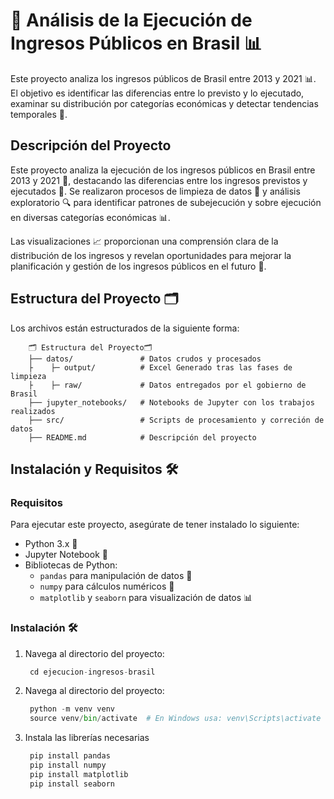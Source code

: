 # 📝 Análisis de la Ejecución de Ingresos Públicos en Brasil 📊

Este proyecto analiza los ingresos públicos de Brasil entre 2013 y 2021 📊. El objetivo es identificar las diferencias entre lo previsto y lo ejecutado, examinar su distribución por categorías económicas y detectar tendencias temporales 📅.

## Descripción del Proyecto

Este proyecto analiza la ejecución de los ingresos públicos en Brasil entre 2013 y 2021 📅, destacando las diferencias entre los ingresos previstos y ejecutados 💸. Se realizaron procesos de limpieza de datos 🧹 y análisis exploratorio 🔍 para identificar patrones de subejecución y sobre ejecución en diversas categorías económicas 📊.

Las visualizaciones 📈 proporcionan una comprensión clara de la distribución de los ingresos y revelan oportunidades para mejorar la planificación y gestión de los ingresos públicos en el futuro 💼.

## Estructura del Proyecto 🗂️
Los archivos están estructurados de la siguiente forma:

        
        🗂️ Estructura del Proyecto🗂️
        ├── datos/               # Datos crudos y procesados
        ├    ├─ output/          # Excel Generado tras las fases de limpieza
        ├    ├─ raw/             # Datos entregados por el gobierno de Brasil
        ├── jupyter_notebooks/   # Notebooks de Jupyter con los trabajos realizados
        ├── src/                 # Scripts de procesamiento y correción de datos
        ├── README.md            # Descripción del proyecto      
## Instalación y Requisitos 🛠️

### Requisitos

Para ejecutar este proyecto, asegúrate de tener instalado lo siguiente:

- Python 3.x 🐍
- Jupyter Notebook 📓
- Bibliotecas de Python:
  - `pandas` para manipulación de datos 🧹
  - `numpy` para cálculos numéricos 🔢
  - `matplotlib` y `seaborn` para visualización de datos 📊

### Instalación 🛠️

1. Navega al directorio del proyecto:

   ```python
    cd ejecucion-ingresos-brasil
    ```
2. Navega al directorio del proyecto:

   ```python
    python -m venv venv
    source venv/bin/activate  # En Windows usa: venv\Scripts\activate
    ```
3. Instala las librerías necesarias

   ```python
    pip install pandas
    pip install numpy
    pip install matplotlib
    pip install seaborn
    ```